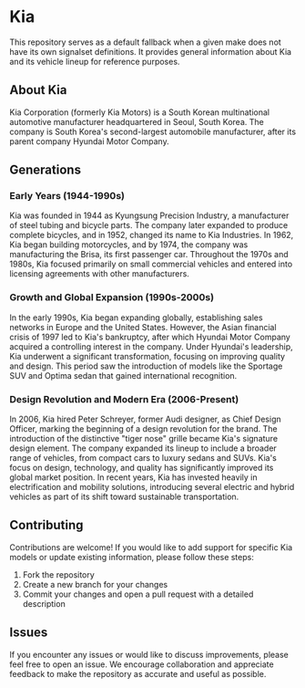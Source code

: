# Kia

This repository serves as a default fallback when a given make does not have its own signalset definitions. It provides general information about Kia and its vehicle lineup for reference purposes.

## About Kia

Kia Corporation (formerly Kia Motors) is a South Korean multinational automotive manufacturer headquartered in Seoul, South Korea. The company is South Korea's second-largest automobile manufacturer, after its parent company Hyundai Motor Company.

## Generations

### Early Years (1944-1990s)

Kia was founded in 1944 as Kyungsung Precision Industry, a manufacturer of steel tubing and bicycle parts. The company later expanded to produce complete bicycles, and in 1952, changed its name to Kia Industries. In 1962, Kia began building motorcycles, and by 1974, the company was manufacturing the Brisa, its first passenger car. Throughout the 1970s and 1980s, Kia focused primarily on small commercial vehicles and entered into licensing agreements with other manufacturers.

### Growth and Global Expansion (1990s-2000s)

In the early 1990s, Kia began expanding globally, establishing sales networks in Europe and the United States. However, the Asian financial crisis of 1997 led to Kia's bankruptcy, after which Hyundai Motor Company acquired a controlling interest in the company. Under Hyundai's leadership, Kia underwent a significant transformation, focusing on improving quality and design. This period saw the introduction of models like the Sportage SUV and Optima sedan that gained international recognition.

### Design Revolution and Modern Era (2006-Present)

In 2006, Kia hired Peter Schreyer, former Audi designer, as Chief Design Officer, marking the beginning of a design revolution for the brand. The introduction of the distinctive "tiger nose" grille became Kia's signature design element. The company expanded its lineup to include a broader range of vehicles, from compact cars to luxury sedans and SUVs. Kia's focus on design, technology, and quality has significantly improved its global market position. In recent years, Kia has invested heavily in electrification and mobility solutions, introducing several electric and hybrid vehicles as part of its shift toward sustainable transportation.

## Contributing

Contributions are welcome! If you would like to add support for specific Kia models or update existing information, please follow these steps:

1. Fork the repository
2. Create a new branch for your changes
3. Commit your changes and open a pull request with a detailed description

## Issues

If you encounter any issues or would like to discuss improvements, please feel free to open an issue. We encourage collaboration and appreciate feedback to make the repository as accurate and useful as possible.
